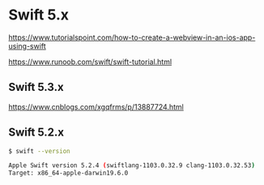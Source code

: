 # Swift 5.x

https://www.tutorialspoint.com/how-to-create-a-webview-in-an-ios-app-using-swift

https://www.runoob.com/swift/swift-tutorial.html

## Swift 5.3.x

https://www.cnblogs.com/xgqfrms/p/13887724.html


## Swift 5.2.x

```sh
$ swift --version

Apple Swift version 5.2.4 (swiftlang-1103.0.32.9 clang-1103.0.32.53)
Target: x86_64-apple-darwin19.6.0

```
